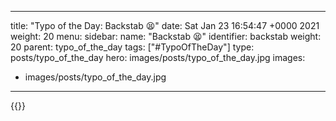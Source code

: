 
---
title: "Typo of the Day: Backstab 😫"
date: Sat Jan 23 16:54:47 +0000 2021
weight: 20
menu:
  sidebar:
    name: "Backstab 😫"
    identifier: backstab
    weight: 20
    parent: typo_of_the_day
tags: ["#TypoOfTheDay"]
type: posts/typo_of_the_day
hero: images/posts/typo_of_the_day.jpg
images:
- images/posts/typo_of_the_day.jpg
---


{{<tweet user="mariatta" id="1353023383311708161">}}

